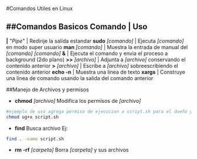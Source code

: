 #Comandos Utiles en Linux

##Comandos Basicos
Comando | Uso
------------------------------------------------------------------------------------------------
 **|**    "_Pipe_" | Redirije la salida estandar
 **sudo** _[comando]_ | Ejecuta _[comando]_ en modo super usuario
 **man** _[comando]_ | Muestra la entrada de manual del _[comando]_
 _[comando]_ **&** | Ejecuta el comando y envia el proceso a background (2do plano)
 **>>** _[archivo]_ | Adjunta a _[archivo]_ conservando el contenido anterior
 **>** _[archivo]_ | Escribe a _[archivo]_ sobreescribiendo el contenido anterior
 **echo -n** | Muestra una linea de texto
 **xargs** | Construye una linea de comando usando la salida del comando anterior

##Manejo de Archivos y permisos

* **chmod** <opciones> _[archivo]_   Modifica los permisos de _[archivo]_
```bash
#ejemplo de uso agrega permiso de ejecucion a script.sh para el dueño y el grupo 
chmod ug+x script.sh
```

* **find**    Busca archivo Ej:
```bash
find . -name script.sh
```

* **rm -rf** _[carpeta]_    Borra _[carpeta]_ y sus archivos
